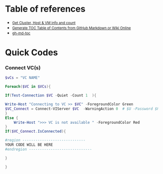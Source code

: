 

# Table of references

  * <small><a href='https://github.com/amolsp777/VMWare_scripts/tree/master/Get%20Cluster%2C%20Host%20%26%20VM%20info%20and%20count'>Get Cluster, Host & VM info and count</a></small>
  * <small><a href='https://ecotrust-canada.github.io/markdown-toc/'>Generate TOC Table of Contents from GitHub Markdown or Wiki Online</a></small>
  * <small><a href='https://github.com/ekalinin/github-markdown-toc/blob/master/README.md'>gh-md-toc</a></small>


# Quick Codes 

### Connect VC(s)

``` powershell
$vCs = "VC NAME"

Foreach($VC in $VCs){

If(Test-Connection $VC -Quiet -Count 1  ){

Write-Host "Connecting to VC >> $VC" -ForegroundColor Green
$VC_Connect = Connect-VIServer $VC  -WarningAction 0  # $U -Password $P -WarningAction 0
}
Else {
    Write-Host ">>> VC is not available " -ForegroundColor Red
}
If($VC_Connect.IsConnected){

#region -----------------------------
YOUR CODE WILL BE HERE
#endregion -----------------------------

}

}

```
